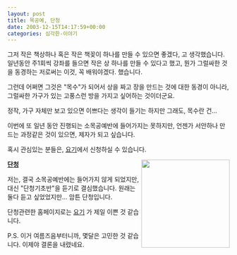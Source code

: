 ```yaml
---
layout: post
title: 목공예, 단청
date: 2003-12-15T14:17:59+00:00
categories: 심각한-이야기
---
```

그저 작은 책상하나 혹은 작은 책꽂이 하나를 만들 수 있으면 좋겠다, 고 생각했습니다. 일년동안 주1회씩 강좌를 들으면 작은 상 하나를 만들 수 있다고 했고, 뭔가 그럴싸한 것을 동경하는 저로써는 이것, 꼭 배워야겠다. 했습니다.

그런데 어쩌면 그것은 "목수"가 되어서 상을 짜고 장을 만드는 것에 대한 동경이 아니라, 그럴싸한 가구가 있는 고풍스런 방을 가지고 싶어하는 것이더군요.

정작, 가구 자체만 보고 있으면 이쁘다는 생각이 들기는 하지만 그래도, 목수란 건...

이번에 또 일년 동안 진행되는 소목공예반에 들어가지는 못하지만, 언젠가 서안하나 만드는 과정같은 것이 있으면, 제자가 되고 싶습니다.

혹시 관심있는 분들은, <a href="http://www.fpcp.or.kr" target="bb">요기</a>에서 신청하실 수 있습니다.

<img src="http://compassion.buddhism.org/main6/image/B01-jpg951.Rl-e22001_2.jpg" width="200" align="right" /><u><b>단청</b></u>

저는, 결국 소목공예반에는 들어가지 않게 되었지만, 대신 "단청기초반"을 듣기로 결심했습니다. 원래는 둘다 듣고 싶었었지만... 암튼 단청입니다.

단청관련한 홈페이지로는 <a href="http://ihelles.com/dc/" target="bb">요기</a> 가 제일 이쁜 것 같습니다.

P.S. 이거 여름즈음부터니까, 몇달은 고민한 것 같습니다. 이제야 결론을 내렸네요.

